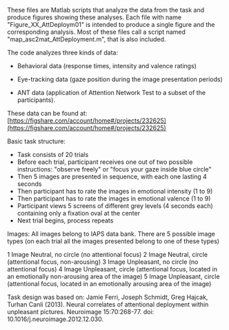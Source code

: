 These files are Matlab scripts that analyze the data from the task and produce figures showing these analyses.
Each file with name "Figure_XX_AttDeploym01" is intended to produce a single figure and the corresponding analysis. Most of these files call a script named "map_asc2mat_AttDeployment.m", that is also included.

The code analyzes three kinds of data:

* Behavioral data (response times, intensity and valence ratings)

* Eye-tracking data (gaze position during the image presentation periods)

* ANT data (application of Attention Network Test to a subset of the participants).

These data can be found at: [https://figshare.com/account/home#/projects/232625](https://figshare.com/account/home#/projects/232625)

Basic task structure:

- Task consists of 20 trials
- Before each trial, participant receives one out of two possible instructions: "observe freely" or "focus your gaze inside blue circle"
- Then 5 images are presented in sequence, with each one lasting 4 seconds
- Then participant has to rate the images in emotional intensity (1 to 9)
-  Then participant has to rate the images in emotional valence (1 to 9)
-  Participant views 5 screens of different grey levels (4 seconds each) containing only a fixation oval at the center
-  Next trial begins, process repeats

Images:
All images belong to IAPS data bank.
There are 5 possible image types (on each trial all the images presented belong to one of these types)

1 Image Neutral, no circle (no attentional focus)
2 Image Neutral, circle (attentional focus, non-arousing)
3 Image Unpleasant, no circle (no attentional focus)
4 Image Unpleasant, circle (attentional focus, located in an emotionally non-arousing area of the image)
5 Image Unpleasant, circle (attentional focus, located in an emotionally arousing area of the image)

Task design was based on:
Jamie Ferri, Joseph Schmidt, Greg Hajcak, Turhan Canli (2013). Neural correlates of attentional deployment within unpleasant pictures. Neuroimage 15:70:268-77.
doi: 10.1016/j.neuroimage.2012.12.030.

